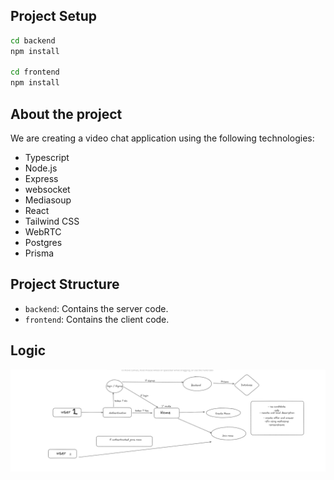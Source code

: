 ## Project Setup

```bash
cd backend
npm install

cd frontend
npm install
```

## About the project

We are creating a video chat application using the following technologies:

-   Typescript
-   Node.js
-   Express
-   websocket
-   Mediasoup
-   React
-   Tailwind CSS
-   WebRTC
-   Postgres
-   Prisma

## Project Structure

-   `backend`: Contains the server code.
-   `frontend`: Contains the client code.

## Logic 
 ![alt text](image.png)

